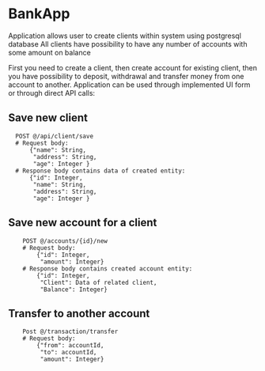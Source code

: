 ﻿# BankApp
Application allows user to create clients within system using postgresql database
All clients have possibility to have any number of accounts with some amount on balance

First you need to create a client, then create account for existing client, then you have possibility to deposit, withdrawal 
and transfer money from one account to another.
Application can be used through implemented UI form or through direct API calls:

## Save new client
~~~
  POST @/api/client/save
  # Request body: 
      {"name": String,
       "address": String,
       "age": Integer }
  # Response body contains data of created entity:
      {"id": Integer,
       "name": String,
       "address": String,
       "age": Integer }
~~~     

## Save new account for a client
~~~
    POST @/accounts/{id}/new
    # Request body:
        {"id": Integer,
         "amount": Integer}
    # Response body contains created account entity:
        {"id": Integer,
         "Client": Data of related client,
         "Balance": Integer}
~~~

## Transfer to another account
~~~
    Post @/transaction/transfer
    # Request body:
        {"from": accountId,
         "to": accountId,
         "amount": Integer}
 
~~~

       
  
